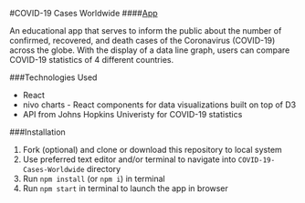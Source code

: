 #COVID-19 Cases Worldwide
####[App](https://covid-19cases.netlify.app/)

An educational app that serves to inform the public about the number of confirmed, recovered, and death cases of the Coronavirus (COVID-19) across the globe.  With the display of a data line graph, users can compare COVID-19 statistics of 4 different countries.

###Technologies Used
- React
- nivo charts - React components for data visualizations built on top of D3
- API from Johns Hopkins Univeristy for COVID-19 statistics

###Installation
1.  Fork (optional) and clone or download this repository to local system
2. Use preferred text editor and/or terminal to navigate into `COVID-19-Cases-Worldwide` directory
3. Run `npm install` (or `npm i`) in terminal
4. Run `npm start` in terminal to launch the app in browser
